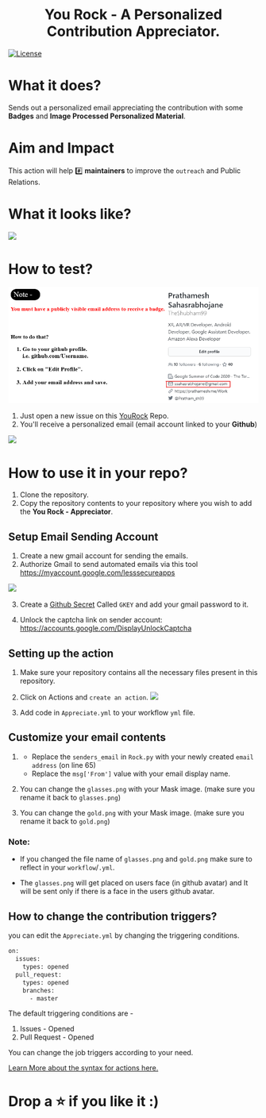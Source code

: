 <h1 align="center">You Rock - A Personalized Contribution Appreciator.</h1>

[![License](https://img.shields.io/badge/license-MIT-brightgreen.svg)](https://opensource.org/licenses/MIT)

# What it does?

Sends out a personalized email appreciating the contribution with some **Badges** and **Image Processed Personalized Material**.

# Aim and Impact

This action will help :hash: **maintainers** to improve the `outreach` and Public Relations.

# What it looks like?

![](https://trello-attachments.s3.amazonaws.com/5f4c8eb8cd675c6f5dd4dc70/597x289/d295b59b0983b6853abffb00fc634440/YouRockEmail.gif)

# How to test?

<center><img src="Note.png" width="900"></img></center>

1. Just open a new issue on this [YouRock](https://github.com/TheShubham99/YouRock) Repo.
2. You'll receive a personalized email (email account linked to your **Github**)

![](./.github/YouRockDemo.gif)

# How to use it in your repo?

1. Clone the repository.
2. Copy the repository contents to your repository where you wish to add the **You Rock - Appreciator**.

## Setup Email Sending Account

1. Create a new gmail account for sending the emails.
2. Authorize Gmail to send automated emails via this tool https://myaccount.google.com/lesssecureapps

![](https://docs.bitnami.com/images/img/apps/common/google-security.png)

3. Create a [Github Secret](https://docs.github.com/en/actions/configuring-and-managing-workflows/creating-and-storing-encrypted-secrets) Called `GKEY` and add your gmail password to it.

4. Unlock the captcha link on sender account: https://accounts.google.com/DisplayUnlockCaptcha

## Setting up the action

1. Make sure your repository contains all the necessary files present in this repository.
2. Click on Actions and `create an action`.
   ![](https://docs.github.com/assets/images/help/repository/actions-tab.png)

3. Add code in `Appreciate.yml` to your workflow `yml` file.

## Customize your email contents

1. - Replace the `senders_email` in `Rock.py` with your newly created `email address` (on line 65)
   - Replace the `msg['From']` value with your email display name.

2. You can change the `glasses.png` with your Mask image. (make sure you rename it back to `glasses.png`)
3. You can change the `gold.png` with your Mask image. (make sure you rename it back to `gold.png`)

### Note:

- If you changed the file name of `glasses.png` and `gold.png` make sure to reflect in your `workflow`/`.yml`.

- The `glasses.png` will get placed on users face (in github avatar) and It will be sent only if there is a face in the users github avatar.

## How to change the contribution triggers?

you can edit the `Appreciate.yml` by changing the triggering conditions.

```
on:
  issues:
    types: opened
  pull_request:
    types: opened
    branches:
      - master
```

The default triggering conditions are -

1.  Issues - Opened
2.  Pull Request - Opened

You can change the job triggers according to your need.

[Learn More about the syntax for actions here.](https://docs.github.com/en/actions/reference/workflow-syntax-for-github-actions)

# Drop a ⭐ if you like it :)
